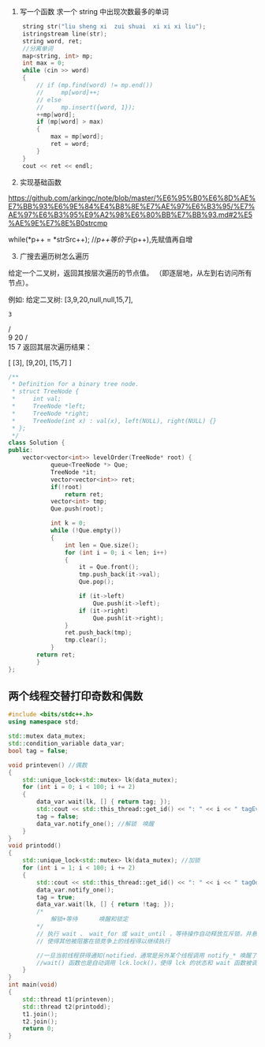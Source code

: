  
1. 写一个函数 求一个 string 中出现次数最多的单词 
```cpp
    string str("liu sheng xi  zui shuai  xi xi xi liu");
    istringstream line(str);
    string word, ret;
    //分离单词
    map<string, int> mp;
    int max = 0;
    while (cin >> word)
    {
        // if (mp.find(word) != mp.end())
        //     mp[word]++;
        // else
        //     mp.insert({word, 1});
        ++mp[word];
        if (mp[word] > max)
        {
            max = mp[word];
            ret = word;
        }
    }
    cout << ret << endl;
```

2. 实现基础函数

https://github.com/arkingc/note/blob/master/%E6%95%B0%E6%8D%AE%E7%BB%93%E6%9E%84%E4%B8%8E%E7%AE%97%E6%B3%95/%E7%AE%97%E6%B3%95%E9%A2%98%E6%80%BB%E7%BB%93.md#2%E5%AE%9E%E7%8E%B0strcmp

while(*p++ = *strSrc++); //*p++等价于*(p++),先赋值再自增

3. 广搜去遍历树怎么遍历

给定一个二叉树，返回其按层次遍历的节点值。 （即逐层地，从左到右访问所有节点）。

例如:
给定二叉树: [3,9,20,null,null,15,7],

    3
   / \
  9  20
    /  \
   15   7
返回其层次遍历结果：

[
  [3],
  [9,20],
  [15,7]
]

```cpp
/**
 * Definition for a binary tree node.
 * struct TreeNode {
 *     int val;
 *     TreeNode *left;
 *     TreeNode *right;
 *     TreeNode(int x) : val(x), left(NULL), right(NULL) {}
 * };
 */
class Solution {
public:
    vector<vector<int>> levelOrder(TreeNode* root) {
            queue<TreeNode *> Que;
            TreeNode *it;
            vector<vector<int>> ret;
            if(!root)
                return ret;
            vector<int> tmp;
            Que.push(root);

            int k = 0;
            while (!Que.empty())
            {
                int len = Que.size();
                for (int i = 0; i < len; i++)
                {
                    it = Que.front();
                    tmp.push_back(it->val);
                    Que.pop();

                    if (it->left)
                        Que.push(it->left);
                    if (it->right)
                        Que.push(it->right);
                }
                ret.push_back(tmp);
                tmp.clear();
            }
        return ret;
        }
};
```
## 两个线程交替打印奇数和偶数
```cpp
#include <bits/stdc++.h>
using namespace std;

std::mutex data_mutex;
std::condition_variable data_var;
bool tag = false;

void printeven() //偶数
{
    std::unique_lock<std::mutex> lk(data_mutex);
    for (int i = 0; i < 100; i += 2)
    {
        data_var.wait(lk, [] { return tag; });
        std::cout << std::this_thread::get_id() << ": " << i << " tagEven= " << tag << std::endl;
        tag = false;
        data_var.notify_one(); //解锁　唤醒
    }
}
void printodd()
{
    std::unique_lock<std::mutex> lk(data_mutex); //加锁
    for (int i = 1; i < 100; i += 2)
    {
        std::cout << std::this_thread::get_id() << ": " << i << " tagOdd= " << tag << std::endl;
        data_var.notify_one();
        tag = true;
        data_var.wait(lk, [] { return !tag; });
        /*
            解锁+等待      唤醒和锁定
        */
        // 执行 wait 、 wait_for 或 wait_until ，等待操作自动释放互斥锁，并悬挂线程的执行。
        // 使得其他被阻塞在锁竞争上的线程得以继续执行

        //一旦当前线程获得通知(notified，通常是另外某个线程调用 notify_* 唤醒了当前线程)
        //wait() 函数也是自动调用 lck.lock()，使得 lck 的状态和 wait 函数被调用时相同
    }
}
int main(void)
{
    std::thread t1(printeven);
    std::thread t2(printodd);
    t1.join();
    t2.join();
    return 0;
}
```